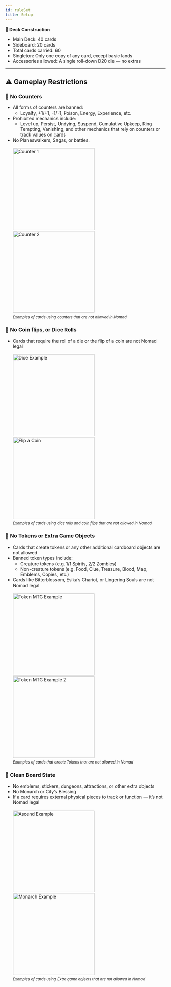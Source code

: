 ```yaml
---
id: ruleSet
title: Setup
---
```


**🧳 Deck Construction**

- Main Deck: 40 cards
- Sideboard: 20 cards
- Total cards carried: 60
- Singleton: Only one copy of any card, except basic lands
- Accessories allowed: A single roll-down D20 die — no extras

---

## **⚠️ Gameplay Restrictions**

### **🔢 No Counters**

- All forms of counters are banned:
  - Loyalty, +1/+1, -1/-1, Poison, Energy, Experience, etc.
- Prohibited mechanics include:
  - Level up, Persist, Undying, Suspend, Cumulative Upkeep, Ring Tempting, Vanishing, and other mechanics that rely on counters or track values on cards
- No Planeswalkers, Sagas, or battles.
  </br>
  </br>
  <img src="/img/counter_1.jpg" alt="Counter 1" width="256"/> <img src="/img/counter_2.jpg" alt="Counter 2" width="256"/>
  </br>
  <small><i>Examples of cards using counters that are not allowed in Nomad</i></small>

### 🎲 No Coin flips, or Dice Rolls

- Cards that require the roll of a die or the flip of a coin are not Nomad legal
  </br>
  </br>
  <img src="/img/roll_a_dice.jpg" alt="Dice Example" width="256"/> <img src="/img/flip_a_coin.jpg" alt="Flip a Coin" width="256"/>
  </br>
  <small><i>Examples of cards using dice rolls and coin flips that are not allowed in Nomad</i></small>

### **🧪 No Tokens or Extra Game Objects**

- Cards that create tokens or any other additional cardboard objects are not allowed
- Banned token types include:
  - Creature tokens (e.g. 1/1 Spirits, 2/2 Zombies)
  - Non-creature tokens (e.g. Food, Clue, Treasure, Blood, Map, Emblems, Copies, etc.)
- Cards like Bitterblossom, Esika’s Chariot, or Lingering Souls are not Nomad legal
  </br>
  </br>
  <img src="/img/token_1.jpg" alt="Token MTG Example" width="256"/> <img src="/img/token_2.jpg" alt="Token MTG Example 2" width="256"/>
  </br>
  <small><i>Examples of cards that create Tokens that are not allowed in Nomad</i></small>

### **🧼 Clean Board State**

- No emblems, stickers, dungeons, attractions, or other extra objects
- No Monarch or City’s Blessing
- If a card requires external physical pieces to track or function — it’s not Nomad legal
  </br>
  </br>
  <img src="/img/ascend.jpg" alt="Ascend Example" width="256"/> <img src="/img/monarch.jpg" alt="Monarch Example" width="256"/>
  </br>
  <small><i>Examples of cards using Extra game objects that are not allowed in Nomad</i></small>

